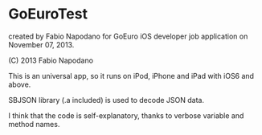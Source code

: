 GoEuroTest
==========

created by Fabio Napodano for GoEuro iOS developer job application on November 07, 2013.

(C) 2013 Fabio Napodano

This is an universal app, so it runs on iPod, iPhone and iPad with iOS6 and above.

SBJSON library (.a included) is used to decode JSON data.

I think that the code is self-explanatory, thanks to verbose variable and method names. 
